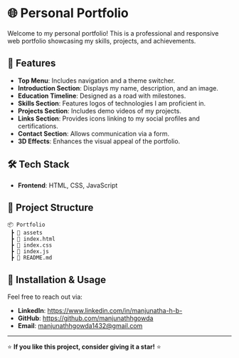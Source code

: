 # 🌐 Personal Portfolio

Welcome to my personal portfolio! This is a professional and responsive web portfolio showcasing my skills, projects, and achievements.

## 🚀 Features

- **Top Menu**: Includes navigation and a theme switcher.
- **Introduction Section**: Displays my name, description, and an image.
- **Education Timeline**: Designed as a road with milestones.
- **Skills Section**: Features logos of technologies I am proficient in.
- **Projects Section**: Includes demo videos of my projects.
- **Links Section**: Provides icons linking to my social profiles and certifications.
- **Contact Section**: Allows communication via a form.
- **3D Effects**: Enhances the visual appeal of the portfolio.

## 🛠️ Tech Stack

- **Frontend**: HTML, CSS, JavaScript

## 📂 Project Structure
```
📦 Portfolio
 ┣ 📂 assets
 ┣ 📜 index.html
 ┣ 📜 index.css
 ┣ 📜 index.js
 ┣ 📜 README.md
```
## 🔧 Installation & Usage

Feel free to reach out via:
- **LinkedIn**: https://www.linkedin.com/in/manjunatha-h-b-
- **GitHub**: https://github.com/manjunathhgowda
- **Email**: manjunathhgowda1432@gmail.com

---
⭐ **If you like this project, consider giving it a star!** ⭐

